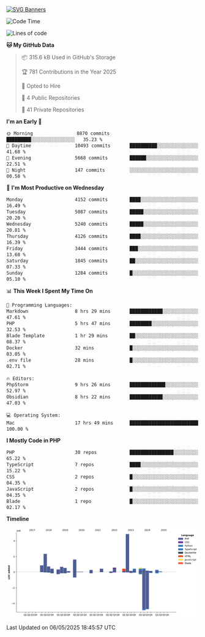 [![SVG Banners](https://svg-banners.vercel.app/api?type=glitch&text1=Gere_Lajos%F0%9F%92%BB&width=800&height=400)](https://github.com/Akshay090/svg-banners)

<!--START_SECTION:waka-->
![Code Time](http://img.shields.io/badge/Code%20Time-2%2C426%20hrs%2031%20mins-blue)

![Lines of code](https://img.shields.io/badge/From%20Hello%20World%20I%27ve%20Written-16.5%20million%20lines%20of%20code-blue)

**🐱 My GitHub Data** 

> 📦 315.6 kB Used in GitHub's Storage 
 > 
> 🏆 781 Contributions in the Year 2025
 > 
> 💼 Opted to Hire
 > 
> 📜 4 Public Repositories 
 > 
> 🔑 41 Private Repositories 
 > 
**I'm an Early 🐤** 

```text
🌞 Morning                8870 commits        █████████░░░░░░░░░░░░░░░░   35.23 % 
🌆 Daytime                10493 commits       ██████████░░░░░░░░░░░░░░░   41.68 % 
🌃 Evening                5668 commits        ██████░░░░░░░░░░░░░░░░░░░   22.51 % 
🌙 Night                  147 commits         ░░░░░░░░░░░░░░░░░░░░░░░░░   00.58 % 
```
📅 **I'm Most Productive on Wednesday** 

```text
Monday                   4152 commits        ████░░░░░░░░░░░░░░░░░░░░░   16.49 % 
Tuesday                  5087 commits        █████░░░░░░░░░░░░░░░░░░░░   20.20 % 
Wednesday                5240 commits        █████░░░░░░░░░░░░░░░░░░░░   20.81 % 
Thursday                 4126 commits        ████░░░░░░░░░░░░░░░░░░░░░   16.39 % 
Friday                   3444 commits        ███░░░░░░░░░░░░░░░░░░░░░░   13.68 % 
Saturday                 1845 commits        ██░░░░░░░░░░░░░░░░░░░░░░░   07.33 % 
Sunday                   1284 commits        █░░░░░░░░░░░░░░░░░░░░░░░░   05.10 % 
```


📊 **This Week I Spent My Time On** 

```text
💬 Programming Languages: 
Markdown                 8 hrs 29 mins       ████████████░░░░░░░░░░░░░   47.61 % 
PHP                      5 hrs 47 mins       ████████░░░░░░░░░░░░░░░░░   32.53 % 
Blade Template           1 hr 29 mins        ██░░░░░░░░░░░░░░░░░░░░░░░   08.37 % 
Docker                   32 mins             █░░░░░░░░░░░░░░░░░░░░░░░░   03.05 % 
.env file                28 mins             █░░░░░░░░░░░░░░░░░░░░░░░░   02.71 % 

🔥 Editors: 
PhpStorm                 9 hrs 26 mins       █████████████░░░░░░░░░░░░   52.97 % 
Obsidian                 8 hrs 22 mins       ████████████░░░░░░░░░░░░░   47.03 % 

💻 Operating System: 
Mac                      17 hrs 49 mins      █████████████████████████   100.00 % 
```

**I Mostly Code in PHP** 

```text
PHP                      30 repos            ████████████████░░░░░░░░░   65.22 % 
TypeScript               7 repos             ████░░░░░░░░░░░░░░░░░░░░░   15.22 % 
CSS                      2 repos             █░░░░░░░░░░░░░░░░░░░░░░░░   04.35 % 
JavaScript               2 repos             █░░░░░░░░░░░░░░░░░░░░░░░░   04.35 % 
Blade                    1 repo              █░░░░░░░░░░░░░░░░░░░░░░░░   02.17 % 
```



**Timeline**

![Lines of Code chart](https://raw.githubusercontent.com/gere-lajos/gere-lajos/main/assets/bar_graph.png)


 Last Updated on 06/05/2025 18:45:57 UTC
<!--END_SECTION:waka-->

